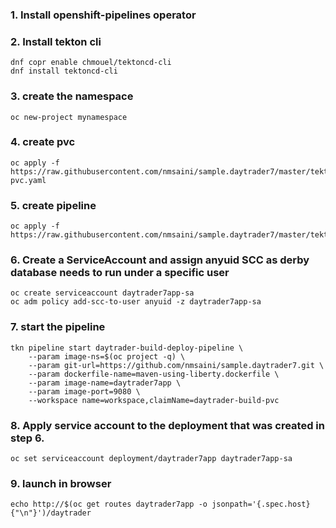 ### 1. Install openshift-pipelines operator

### 2. Install tekton cli
```
dnf copr enable chmouel/tektoncd-cli
dnf install tektoncd-cli
```

### 3. create the namespace
```
oc new-project mynamespace
```

### 4. create pvc
```
oc apply -f https://raw.githubusercontent.com/nmsaini/sample.daytrader7/master/tekton/build-pvc.yaml
```

### 5. create pipeline
```
oc apply -f https://raw.githubusercontent.com/nmsaini/sample.daytrader7/master/tekton/pipeline.yaml
```

### 6. Create a ServiceAccount and assign anyuid SCC as derby database needs to run under a specific user
```
oc create serviceaccount daytrader7app-sa
oc adm policy add-scc-to-user anyuid -z daytrader7app-sa
```

### 7. start the pipeline
```
tkn pipeline start daytrader-build-deploy-pipeline \
	--param image-ns=$(oc project -q) \
	--param git-url=https://github.com/nmsaini/sample.daytrader7.git \
	--param dockerfile-name=maven-using-liberty.dockerfile \
	--param image-name=daytrader7app \
	--param image-port=9080 \
  	--workspace name=workspace,claimName=daytrader-build-pvc
```

### 8. Apply service account to the deployment that was created in step 6.
```
oc set serviceaccount deployment/daytrader7app daytrader7app-sa
```

### 9. launch in browser
```
echo http://$(oc get routes daytrader7app -o jsonpath='{.spec.host}{"\n"}')/daytrader
```
